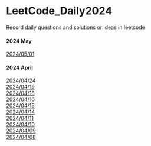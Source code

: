 # LeetCode_Daily2024
Record daily questions and solutions or ideas in leetcode

#### 2024 May

[2024/05/01](/20240501.md) <br>

#### 2024 April

[2024/04/24](/20240424.md) <br>
[2024/04/19](/20240419.md) <br>
[2024/04/18](/20240418.md) <br>
[2024/04/16](/20240416.md) <br>
[2024/04/15](https://github.com/NaoCoding/LeetCode_Daily2024/blob/main/20240415.md) <br>
[2024/04/14](https://github.com/NaoCoding/LeetCode_Daily2024/blob/main/20240414.md) <br>
[2024/04/11](https://github.com/NaoCoding/LeetCode_Daily2024/blob/main/20240411.md) <br>
[2024/04/10](https://github.com/NaoCoding/LeetCode_Daily2024/blob/main/20240410.md) <br>
[2024/04/09](https://github.com/NaoCoding/LeetCode_Daily2024/blob/main/20240409.md) <br>
[2024/04/08](https://github.com/NaoCoding/LeetCode_Daily2024/blob/main/20240408.md) <br>

